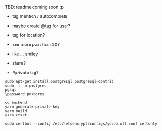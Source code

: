
TBD: readme coming soon :p

- tag mention / autocomplete
- maybe create @tag for user?
- tag for location?

- see more post than 30?

- like ... smiley
- share?
- #private tag?

```
sudo apt-get install postgresql postgresql-contrib
sudo -i -u postgres
pgsql
\password postgres
```

```
cd backend
yarn generate-private-key
yarn build
yarn start
```

```
sudo certbot --config /etc/letsencrypt/configs/youdo.wtf.conf certonly
```
